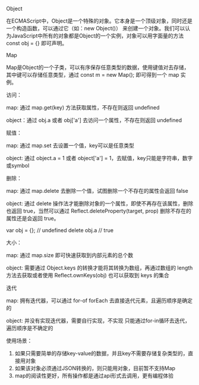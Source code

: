 Object

在ECMAScript中，Object是一个特殊的对象。它本身是一个顶级对象，同时还是一个构造函数，可以通过它（如：new Object()） 来创建一个对象。我们可以认为JavaScript中所有的对象都是Object的一个实例，对象可以用字面量的方法 const obj = {} 即可声明。

Map

Map是Object的一个子类，可以有序保存任意类型的数据，使用键值对去存储，其中键可以存储任意类型，通过 const m = new Map(); 即可得到一个 map 实例。

访问：

map: 通过 map.get(key) 方法获取属性，不存在则返回 undefined

object：通过 obj.a 或者 obj['a'] 去访问一个属性，不存在则返回 undefined

赋值：

map: 通过 map.set 去设置一个值，key可以是任意类型

object: 通过 object.a = 1 或者 object['a'] = 1，去赋值，key只能是字符串，数字或symbol

删除：

map: 通过 map.delete 去删除一个值，试图删除一个不存在的属性会返回 false

object: 通过 delete 操作法才能删除对象的一个属性，即使不再存在该属性，删除也返回 true，当然可以通过 Reflect.deleteProperty(target, prop) 删除不存在的属性还是会返回 true。

var obj = {}; // undefined
delete obj.a // true

大小：

map: 通过 map.size 即可快速获取到内部元素的总个数

object: 需要通过 Object.keys 的转换才能将其转换为数组，再通过数组的 length 方法去获取或者使用 Reflect.ownKeys(obj) 也可以获取到 keys 的集合

迭代

map: 拥有迭代器，可以通过 for-of forEach 去直接迭代元素，且遍历顺序是确定的

object: 并没有实现迭代器，需要自行实现，不实现 只能通过for-in循环去迭代，遍历顺序是不确定的

使用场景：

1. 如果只需要简单的存储key-value的数据，并且key不需要存储复杂类型的，直接用对象
2. 如果该对象必须通过JSON转换的，则只能用对象，目前暂不支持Map
3. map的阅读性更好，所有操作都是通过api形式去调用，更有编程体验